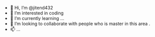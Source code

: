 - 👋 Hi, I’m @jitend432
- 👀 I’m interested in coding
- 🌱 I’m currently learning ...
- 💞️ I’m looking to collaborate with people who is master in this area .
- 📫  ...

<!---

--->
